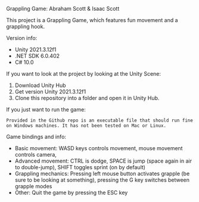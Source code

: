 Grappling Game: Abraham Scott & Isaac Scott

This project is a Grappling Game, which features fun movement and a grappling hook.

Version info:
- Unity 2021.3.12f1
- .NET SDK 6.0.402
- C# 10.0

If you want to look at the project by looking at the Unity Scene:
1. Download Unity Hub
2. Get version Unity 2021.3.12f1
3. Clone this repository into a folder and open it in Unity Hub.

If you just want to run the game:

    Provided in the Github repo is an executable file that should run fine on Windows machines. It has not been tested on Mac or Linux.

Game bindings and info:
- Basic movement: WASD keys controls movement, mouse movement controls camera, 
- Advanced movement: CTRL is dodge, SPACE is jump (space again in air to double-jump), SHIFT toggles sprint (on by default)
- Grappling mechanics: Pressing left mouse button activates grapple (be sure to be looking at something), pressing the G key switches between grapple modes
- Other: Quit the game by pressing the ESC key